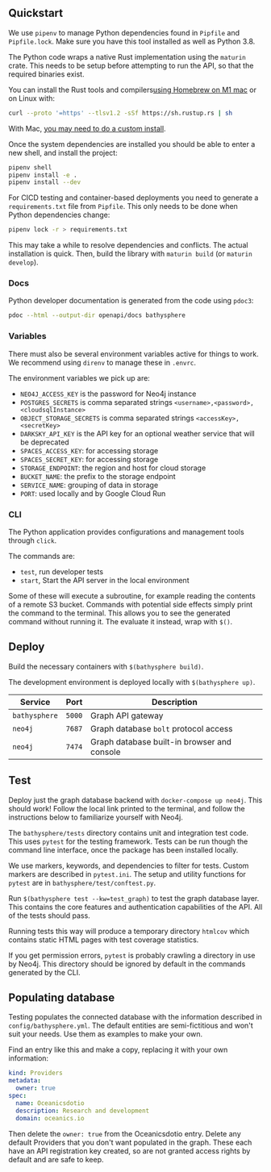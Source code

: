 ## Quickstart

We use `pipenv` to manage Python dependencies found in `Pipfile` and `Pipfile.lock`. Make sure you have this tool installed as well as Python 3.8. 

The Python code wraps a native Rust implementation using the `maturin` crate. This needs to be setup before attempting to run the API, so that the required binaries exist.

You can install the Rust tools and compilers[using Homebrew on M1 mac](https://sourabhbajaj.com/mac-setup/Rust/) or on Linux with: 
```bash
curl --proto '=https' --tlsv1.2 -sSf https://sh.rustup.rs | sh
```

With Mac, [you may need to do a custom install](`https://stackoverflow.com/questions/28124221/error-linking-with-cc-failed-exit-code-1`).

Once the system dependencies are installed you should be able to enter a new shell, and install the project:

```bash
pipenv shell
pipenv install -e .
pipenv install --dev
```

For CICD testing and container-based deployments you need to generate a `requirements.txt` file from `Pipfile`. This only needs to be done when Python dependencies change:
```bash
pipenv lock -r > requirements.txt
```

This may take a while to resolve dependencies and conflicts. The actual installation is quick. Then, build the library with `maturin build` (or `maturin develop`). 



### Docs

Python developer documentation is generated from the code using `pdoc3`:

``` bash
pdoc --html --output-dir openapi/docs bathysphere
```



### Variables

There must also be several environment variables active for things to work. We recommend using `direnv` to manage these in `.envrc`.

The environment variables we pick up are:

- `NEO4J_ACCESS_KEY` is the password for Neo4j instance
- `POSTGRES_SECRETS` is comma separated strings `<username>,<password>,<cloudsqlInstance>`
- `OBJECT_STORAGE_SECRETS` is comma separated strings `<accessKey>,<secretKey>`
- `DARKSKY_API_KEY` is the API key for an optional weather service that will be deprecated
- `SPACES_ACCESS_KEY`: for accessing storage
- `SPACES_SECRET_KEY`: for accessing storage
- `STORAGE_ENDPOINT`: the region and host for cloud storage
- `BUCKET_NAME`: the prefix to the storage endpoint
- `SERVICE_NAME`: grouping of data in storage
- `PORT`: used locally and by Google Cloud Run

### CLI

The Python application provides configurations and management tools through `click`.

The commands are:

- `test`, run developer tests
- `start`, Start the API server in the local environment

Some of these will execute a subroutine, for example reading the contents of a remote S3 bucket. Commands with potential side effects simply print the command to the terminal. This allows you to see the generated command without running it. The evaluate it instead, wrap with `$()`.

## Deploy

Build the necessary containers with `$(bathysphere build)`.

The development environment is deployed locally with `$(bathysphere up)`.

| Service             | Port   | Description                                 |
| ------------------- | ------ | ------------------------------------------- |
| `bathysphere`       | `5000` | Graph API gateway                           |
| `neo4j`             | `7687` | Graph database `bolt` protocol access       |
| `neo4j`             | `7474` | Graph database built-in browser and console |

## Test

Deploy just the graph database backend with `docker-compose up neo4j`. This should work! Follow the local link printed to the terminal, and follow the instructions below to familiarize yourself with Neo4j.

The `bathysphere/tests` directory contains unit and integration test code. This uses `pytest` for the testing framework. Tests can be run though the command line interface, once the package has been installed locally.

We use markers, keywords, and dependencies to filter for tests. Custom markers are described in `pytest.ini`. The setup and utility functions for `pytest` are in `bathysphere/test/conftest.py`.

Run `$(bathysphere test --kw=test_graph)` to test the graph database layer. This contains the core features and authentication capabilities of the API. All of the tests should pass.

Running tests this way will produce a temporary directory `htmlcov` which contains static HTML pages with test coverage statistics.

If you get permission errors, `pytest` is probably crawling a directory in use by Neo4j. This directory should be ignored by default in the commands generated by the CLI.

## Populating database

Testing populates the connected database with the information described in `config/bathysphere.yml`. The default entities are semi-fictitious and won't suit your needs. Use them as examples to make your own.

Find an entry like this and make a copy, replacing it with your own information:

```yaml
kind: Providers
metadata:
  owner: true
spec:
  name: Oceanicsdotio
  description: Research and development
  domain: oceanics.io
```

Then delete the `owner: true` from the Oceanicsdotio entry. Delete any default Providers that you don't want populated in the graph. These each have an API registration key created, so are not granted access rights by default and are safe to keep.  
